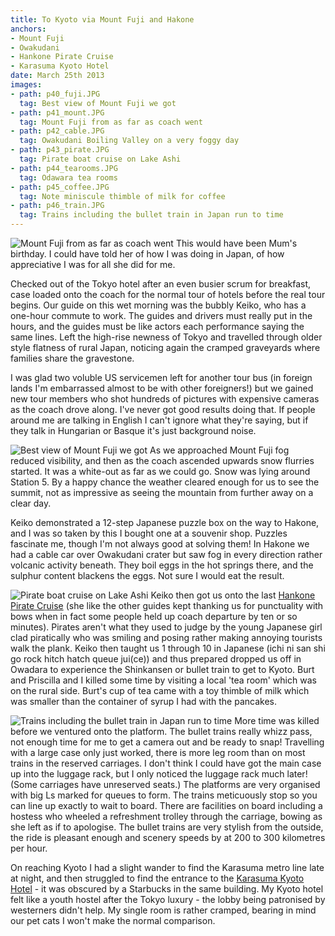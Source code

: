 ```yaml
---
title: To Kyoto via Mount Fuji and Hakone
anchors:
- Mount Fuji
- Owakudani
- Hankone Pirate Cruise
- Karasuma Kyoto Hotel
date: March 25th 2013
images:
- path: p40_fuji.JPG
  tag: Best view of Mount Fuji we got
- path: p41_mount.JPG
  tag: Mount Fuji from as far as coach went
- path: p42_cable.JPG
  tag: Owakudani Boiling Valley on a very foggy day
- path: p43_pirate.JPG
  tag: Pirate boat cruise on Lake Ashi
- path: p44_tearooms.JPG
  tag: Odawara tea rooms
- path: p45_coffee.JPG
  tag: Note miniscule thimble of milk for coffee
- path: p46_train.JPG
  tag: Trains including the bullet train in Japan run to time
---
```

![Mount Fuji from as far as coach went](p41_mount.JPG)
This would have been Mum's birthday.  I could have told her of
how I was doing in Japan, of how appreciative I was for all she
did for me.

Checked out of the Tokyo hotel after an even busier scrum for
breakfast, case loaded onto the coach for the
normal tour of hotels before the real tour begins.  Our guide
on this wet morning was the bubbly Keiko, who has a one-hour
commute to work.  The guides and drivers must really put in the
hours, and the guides must be like actors each performance
saying the same lines.  Left the high-rise newness of Tokyo
and travelled through older style flatness of rural Japan,
noticing again the cramped graveyards where families share
the gravestone.

I was glad two voluble US servicemen left for another tour
bus (in foreign lands I'm embarrassed almost to be with other
foreigners!) but we gained new tour members who shot hundreds
of pictures with expensive cameras as the coach drove along.  I've
never got good results doing that.  If people around me are
talking in English I can't ignore what they're saying, but
if they talk in Hungarian or Basque it's just background noise.

![Best view of Mount Fuji we got](p40_fuji.JPG)
As we approached Mount Fuji fog reduced visibility, and then as the coach
ascended upwards snow flurries started.  It was a white-out as
far as we could go.  Snow was lying around Station 5.  By a
happy chance the weather cleared enough for us to see the summit,
not as impressive as seeing the mountain from further away on a
clear day.

Keiko demonstrated a 12-step Japanese puzzle box on the way to
Hakone, and I was so taken by this I bought one at a souvenir
shop.  Puzzles fascinate me, though I'm not always good at
solving them!  In Hakone we had a cable car over Owakudani
crater but saw fog in every direction rather volcanic activity
beneath.  They boil eggs in the hot springs there, and the
sulphur content blackens the eggs.  Not sure I would eat the
result.

![Pirate boat cruise on Lake Ashi](p43_pirate.JPG)
Keiko then got us onto the last [Hankone Pirate Cruise](https://www.hakone-kankosen.co.jp/foreign/en/index.php) (she like the other
guides kept thanking us for punctuality with bows when in fact some people held
up coach departure by ten or so minutes).  Pirates aren't what
they used to judge by the young Japanese girl clad piratically
who was smiling and posing rather making annoying tourists walk
the plank.  Keiko then taught us 1 through 10 in Japanese (ichi
ni san shi go rock hitch hatch queue jui(ce)) and thus prepared
dropped us off in Owadara to experience the Shinkansen or bullet
train to get to Kyoto.  Burt and Priscilla and I killed some time
by visiting a local 'tea room' which was on the rural side.  Burt's
cup of tea came with a toy thimble of milk which was smaller than
the container of syrup I had with the pancakes.

![Trains including the bullet train in Japan run to time](p46_train.JPG)
More time was killed before we ventured onto the platform.  The
bullet trains really whizz pass, not enough time for me to get a camera
out and be ready to snap!  Travelling with a large case only just worked,
there is more leg room than on most trains in the reserved carriages.
I don't think I could have got the main case up into the luggage rack,
but I only noticed the luggage rack much later!  (Some carriages have unreserved
seats.)  The platforms are very organised with big Ls marked for
queues to form.  The trains meticuously stop so you can line up
exactly to wait to board.  There are facilities on board including
a hostess who wheeled a refreshment trolley through the carriage,
bowing as she left as if to apologise.  The bullet trains are
very stylish from the outside, the ride is pleasant enough and
scenery speeds by at 200 to 300 kilometres per hour.

On reaching Kyoto I had a slight wander to find the Karasuma
metro line late at night, and then struggled to find the entrance
to the [Karasuma Kyoto Hotel](https://www.hotel.kyoto.e.adw.hp.transer.com/karasuma/) - it was obscured by a Starbucks
in the same building.  My Kyoto hotel felt like a youth hostel
after the Tokyo luxury - the lobby being patronised by westerners
didn't help.  My single room is rather cramped, bearing in mind
our pet cats I won't make the normal comparison.

